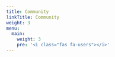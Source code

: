 ```yaml
---
title: Community
linkTitle: Community
weight: 3
menu:
  main:
    weight: 3
    pre: '<i class="fas fa-users"></i>'
---
```

